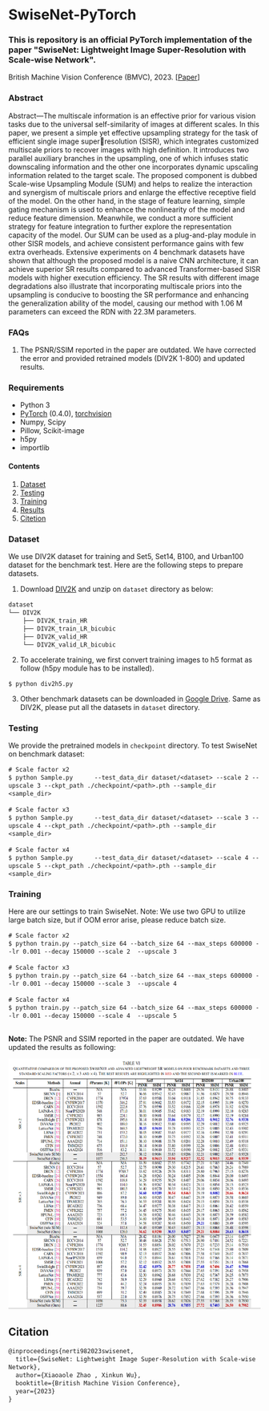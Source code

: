 # SwiseNet-PyTorch
### **This is repository is an official PyTorch implementation of the paper "SwiseNet: Lightweight Image Super-Resolution with Scale-wise Network".**
British Machine Vision Conference (BMVC), 2023. [[Paper](https://papers.bmvc2023.org/0286.pdf)]


### Abstract 
Abstract—The multiscale information is an effective prior for various vision tasks due to the universal self-similarity of images at different scales. In this paper, we present a simple yet effective upsampling strategy for the task of efficient single image superresolution (SISR), which integrates customized multiscale priors to recover images with high definition. It introduces two parallel auxiliary branches in the upsampling, one of which infuses static downscaling information and the other one incorporates dynamic upscaling information related to the target scale. The proposed component is dubbed Scale-wise Upsampling Module (SUM) and helps to realize the interaction and synergism of multiscale priors and enlarge the effective receptive field of the model. On the other hand, in the stage of feature learning, simple gating mechanism is used to enhance the nonlinearity of the model and reduce feature dimension. Meanwhile, we conduct a more sufficient strategy for feature integration to further explore the representation capacity of the model. Our SUM can be used as a plug-and-play module in other SISR models, and achieve consistent performance gains with few extra overheads. Extensive experiments on 4 benchmark datasets have shown that although the proposed model is a naive CNN architecture, it can achieve superior SR results compared to advanced Transformer-based SISR models with higher execution efficiency. The SR results with different image degradations also illustrate that incorporating multiscale priors into the upsampling is conducive to boosting the SR performance and enhancing the generalization ability of the model, causing our method with 1.06 M parameters can exceed the RDN with 22.3M parameters.

### FAQs
1. The PSNR/SSIM reported in the paper are outdated. We have corrected the error and provided retrained models (DIV2K 1-800) and updated results. 
### Requirements
- Python 3
- [PyTorch](https://github.com/pytorch/pytorch) (0.4.0), [torchvision](https://github.com/pytorch/vision)
- Numpy, Scipy
- Pillow, Scikit-image
- h5py
- importlib


#### Contents
1. [Dataset](#Dataset)
1. [Testing](#Testing)
1. [Training](#Training)
1. [Results](#Results)
1. [Citetion](#Citetion)


### Dataset
We use DIV2K dataset for training and Set5, Set14, B100, and Urban100 dataset for the benchmark test. Here are the following steps to prepare datasets.

1. Download [DIV2K](https://data.vision.ee.ethz.ch/cvl/DIV2K) and unzip on `dataset` directory as below:
  ```
  dataset
  └── DIV2K
      ├── DIV2K_train_HR
      ├── DIV2K_train_LR_bicubic
      ├── DIV2K_valid_HR
      └── DIV2K_valid_LR_bicubic
  ```
2. To accelerate training, we first convert training images to h5 format as follow (h5py module has to be installed).
```shell
$ python div2h5.py
```
3. Other benchmark datasets can be downloaded in [Google Drive](https://drive.google.com/drive/folders/1t2le0-Wz7GZQ4M2mJqmRamw5o4ce2AVw?usp=sharing). Same as DIV2K, please put all the datasets in `dataset` directory.

### Testing
We provide the pretrained models in `checkpoint` directory. To test SwiseNet on benchmark dataset:
```shell
# Scale factor x2
$ python Sample.py      --test_data_dir dataset/<dataset> --scale 2 --upscale 3 --ckpt_path ./checkpoint/<path>.pth --sample_dir <sample_dir>

# Scale factor x3                
$ python Sample.py      --test_data_dir dataset/<dataset> --scale 3 --upscale 4 --ckpt_path ./checkpoint/<path>.pth --sample_dir <sample_dir>

# Scale factor x4
$ python Sample.py      --test_data_dir dataset/<dataset> --scale 4 --upscale 5 --ckpt_path ./checkpoint/<path>.pth --sample_dir <sample_dir>
```

### Training
Here are our settings to train SwiseNet. Note: We use two GPU to utilize large batch size, but if OOM error arise, please reduce batch size.
```shell
# Scale factor x2
$ python train.py --patch_size 64 --batch_size 64 --max_steps 600000 --lr 0.001 --decay 150000 --scale 2  --upscale 3

# Scale factor x3
$ python train.py --patch_size 64 --batch_size 64 --max_steps 600000 --lr 0.001 --decay 150000 --scale 3  --upscale 4

# Scale factor x4
$ python train.py --patch_size 64 --batch_size 64 --max_steps 600000 --lr 0.001 --decay 150000 --scale 4  --upscale 5               
                      
 ```

**Note:** The PSNR and SSIM reported in the paper are outdated. We have updated the results as following:
<div align="center">


<img width="780" height="500" src="results.png">
</div>
</p>
</details>


## Citation
```
@inproceedings{nerti982023swisenet,
  title={SwiseNet: Lightweight Image Super-Resolution with Scale-wise Network},
  author={Xiaoaole Zhao , Xinkun Wu},
  booktitle={British Machine Vision Conference},
  year={2023}
}
```





 
